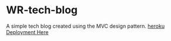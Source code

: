 # WR-tech-blog
A simple tech blog created using the MVC design pattern.
[heroku Deployment Here](https://wr-tech-blog.herokuapp.com/)
